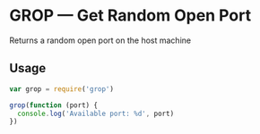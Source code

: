 # GROP — Get Random Open Port

Returns a random open port on the host machine

## Usage

```javascript
var grop = require('grop')

grop(function (port) {
  console.log('Available port: %d', port)
})
```
